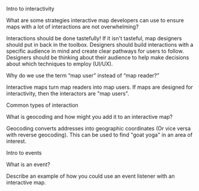 
Intro to interactivity

What are some strategies interactive map developers can use to ensure maps with a lot of interactions are not overwhelming?

Interactions should be done tastefully! If it isn't tasteful, map designers should put in back in the toolbox. Designers should build interactions with a specific audience in mind and create clear pathways for users to follow. Designers should be thinking about their audience to help make decisions about which techniques to employ (UI/UX). 

Why do we use the term “map user” instead of “map reader?”

Interactive maps turn map readers into map users. If maps are designed for interactivity, then the interactors are "map users". 

Common types of interaction

What is geocoding and how might you add it to an interactive map?

Geocoding converts addresses into geographic coordinates (Or vice versa with reverse geocoding). This can be used to find "goat yoga" in an area of interest. 

Intro to events

What is an event?


Describe an example of how you could use an event listener with an interactive map.
